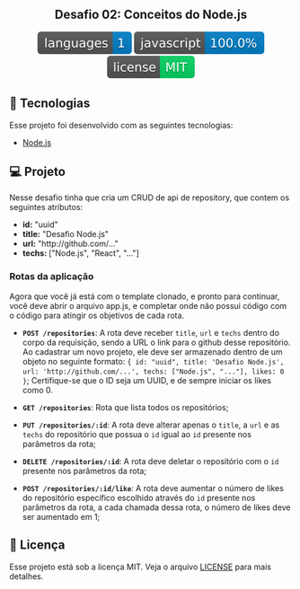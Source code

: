 <h2 align="center">
  Desafio 02: Conceitos do Node.js
</h2>

<p align="center">
  <img alt="GitHub language count" src="photos/languages.svg">

  <img alt="GitHub top language" src="photos/languages2.svg">

  <img alt="License" src="photos/license.svg">

</p>

## :rocket: Tecnologias

Esse projeto foi desenvolvido com as seguintes tecnologias:

- [Node.js](https://nodejs.org/en/)

## 💻 Projeto

Nesse desafio tinha que cria um CRUD de api de repository, que contem os seguintes atributos:

<ul>
    <li><strong>id:</strong> "uuid"</li>
    <li><strong>title:</strong> "Desafio Node.js"</li>
    <li><strong>url:</strong> "http://github.com/..."</li>
    <li><strong>techs: </strong>["Node.js", "React", "..."]</li>
</ul>

### Rotas da aplicação

Agora que você já está com o template clonado, e pronto para continuar, você deve abrir o arquivo app.js, e completar onde não possui código com o código para atingir os objetivos de cada rota.

- **`POST /repositories`**: A rota deve receber `title`, `url` e `techs` dentro do corpo da requisição, sendo a URL o link para o github desse repositório. Ao cadastrar um novo projeto, ele deve ser armazenado dentro de um objeto no seguinte formato: `{ id: "uuid", title: 'Desafio Node.js', url: 'http://github.com/...', techs: ["Node.js", "..."], likes: 0 }`; Certifique-se que o ID seja um UUID, e de sempre iniciar os likes como 0.

- **`GET /repositories`**: Rota que lista todos os repositórios;

- **`PUT /repositories/:id`**: A rota deve alterar apenas o `title`, a `url` e as `techs` do repositório que possua o `id` igual ao `id` presente nos parâmetros da rota;

- **`DELETE /repositories/:id`**: A rota deve deletar o repositório com o `id` presente nos parâmetros da rota;

- **`POST /repositories/:id/like`**: A rota deve aumentar o número de likes do repositório específico escolhido através do `id` presente nos parâmetros da rota, a cada chamada dessa rota, o número de likes deve ser aumentado em 1;

## :memo: Licença

Esse projeto está sob a licença MIT. Veja o arquivo [LICENSE](LICENSE.md) para mais detalhes.
